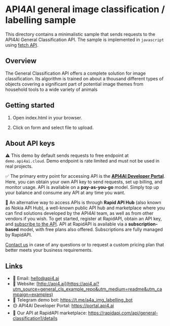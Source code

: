 # API4AI general image classification / labelling sample

This directory contains a minimalistic sample that sends requests to the API4AI General Classification API.
The sample is implemented in `javascript` using [fetch API](https://developer.mozilla.org/en-US/docs/Web/API/Fetch_API).


## Overview

The General Classification API offers a complete solution for image classification. Its algorithm is trained on about a thousand different types of objects covering a significant part of potential image themes from household tools to a wide variety of animals


## Getting started

1. Open index.html in your browser.

2. Click on form and select file to upload.


## About API keys

⚠️ This demo by default sends requests to free endpoint at `demo.api4ai.cloud`.
Demo endpoint is rate limited and must not be used in real projects.

✅ The primary entry point for accessing API is the **[API4AI Developer Portal](https://portal.api4.ai)**. Here, you can obtain your own API key to send requests, set up billing, and monitor usage. API is available on a **pay-as-you-go** model. Simply top up your balance and consume any API at any time you want.

🐙 An alternative way to access APIs is through **Rapid API Hub** (also known as Nokia API Hub), a well-known public API hub and marketplace where you can find solutions developed by the API4AI team, as well as from other vendors if you wish. To get started, register at RapidAPI, obtain an API key, and [subscribe to the API](https://rapidapi.com/api4ai-api4ai-default/api/general-classification1/details). API at RapidAPI is available via a **subscription-based** model, with free plans also offered. Subscriptions are fully managed by RapidAPI.

[Contact us](https://api4.ai/contacts?utm_source=general_cls_example_repo&utm_medium=readme&utm_campaign=examples) in case of any questions or to request a custom pricing plan
that better meets your business requirements.


## Links

* 📩 Email: hello@api4.ai
* 🔗 Website: [http://api4.ai](https://api4.ai?utm_source=general_cls_example_repo&utm_medium=readme&utm_campaign=examples)
* 🤖 Telegram demo bot: https://t.me/a4a_img_labelling_bot
* 🟡 API4AI Developer Portal: https://portal.api4.ai
* 🔵 Our API at RapidAPI marketplace: https://rapidapi.com/api/general-classification1/details
